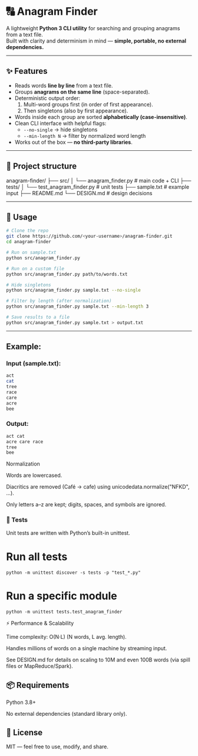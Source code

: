 # 🔠 Anagram Finder

A lightweight **Python 3 CLI utility** for searching and grouping anagrams from a text file.  
Built with clarity and determinism in mind — **simple, portable, no external dependencies.**

---

## ✨ Features
- Reads words **line by line** from a text file.
- Groups **anagrams on the same line** (space-separated).
- Deterministic output order:
  1. Multi-word groups first (in order of first appearance).
  2. Then singletons (also by first appearance).
- Words inside each group are sorted **alphabetically (case-insensitive)**.
- Clean CLI interface with helpful flags:
  - `--no-single` → hide singletons
  - `--min-length N` → filter by normalized word length
- Works out of the box — **no third-party libraries**.

---

## 📂 Project structure

anagram-finder/
├── src/
│ └── anagram_finder.py # main code + CLI
├── tests/
│ └── test_anagram_finder.py # unit tests
├── sample.txt # example input
├── README.md
└── DESIGN.md # design decisions



---

## 🚀 Usage

```bash
# Clone the repo
git clone https://github.com/<your-username>/anagram-finder.git
cd anagram-finder

# Run on sample.txt
python src/anagram_finder.py

# Run on a custom file
python src/anagram_finder.py path/to/words.txt

# Hide singletons
python src/anagram_finder.py sample.txt --no-single

# Filter by length (after normalization)
python src/anagram_finder.py sample.txt --min-length 3

# Save results to a file
python src/anagram_finder.py sample.txt > output.txt
``` 

---

## Example:

### Input (sample.txt):
```bash
act
cat
tree
race
care
acre
bee
```

### Output:
```bash
act cat
acre care race
tree
bee
```

Normalization

Words are lowercased.

Diacritics are removed (Café → cafe) using unicodedata.normalize("NFKD", ...).

Only letters a–z are kept; digits, spaces, and symbols are ignored.


### 🧪 Tests

Unit tests are written with Python’s built-in unittest.

# Run all tests
```
python -m unittest discover -s tests -p "test_*.py"
```
# Run a specific module
```
python -m unittest tests.test_anagram_finder
```
⚡ Performance & Scalability

Time complexity: O(N·L) (N words, L avg. length).

Handles millions of words on a single machine by streaming input.

See DESIGN.md
 for details on scaling to 10M and even 100B words (via spill files or MapReduce/Spark).

## 📦 Requirements

Python 3.8+

No external dependencies (standard library only).

## 📝 License

MIT — feel free to use, modify, and share.
